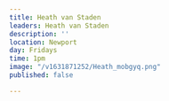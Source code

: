 ```yaml
---
title: Heath van Staden
leaders: Heath van Staden
description: ''
location: Newport
day: Fridays
time: 1pm
image: "/v1631871252/Heath_mobgyq.png"
published: false

---
```

